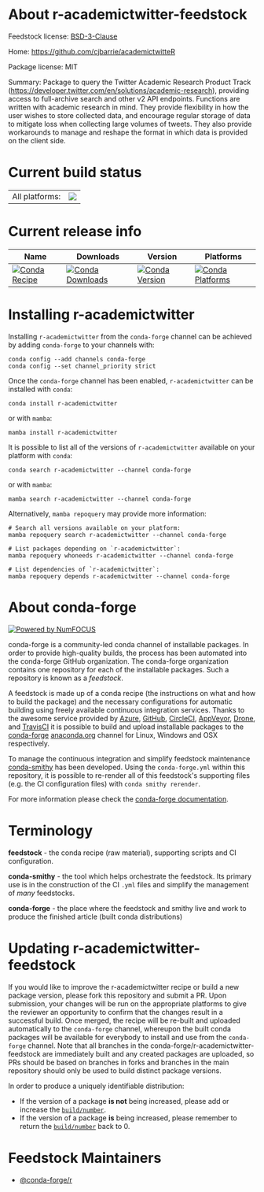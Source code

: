 About r-academictwitter-feedstock
=================================

Feedstock license: [BSD-3-Clause](https://github.com/conda-forge/r-academictwitter-feedstock/blob/main/LICENSE.txt)

Home: https://github.com/cjbarrie/academictwitteR

Package license: MIT

Summary: Package to query the Twitter Academic Research Product Track (<https://developer.twitter.com/en/solutions/academic-research>), providing access to full-archive search and other v2 API endpoints. Functions are written with academic research in mind. They provide flexibility in how the user wishes to store collected data, and encourage regular storage of data to mitigate loss when collecting large volumes of tweets. They also provide workarounds to manage and reshape the format in which data is provided on the client side.

Current build status
====================


<table><tr><td>All platforms:</td>
    <td>
      <a href="https://dev.azure.com/conda-forge/feedstock-builds/_build/latest?definitionId=12691&branchName=main">
        <img src="https://dev.azure.com/conda-forge/feedstock-builds/_apis/build/status/r-academictwitter-feedstock?branchName=main">
      </a>
    </td>
  </tr>
</table>

Current release info
====================

| Name | Downloads | Version | Platforms |
| --- | --- | --- | --- |
| [![Conda Recipe](https://img.shields.io/badge/recipe-r--academictwitter-green.svg)](https://anaconda.org/conda-forge/r-academictwitter) | [![Conda Downloads](https://img.shields.io/conda/dn/conda-forge/r-academictwitter.svg)](https://anaconda.org/conda-forge/r-academictwitter) | [![Conda Version](https://img.shields.io/conda/vn/conda-forge/r-academictwitter.svg)](https://anaconda.org/conda-forge/r-academictwitter) | [![Conda Platforms](https://img.shields.io/conda/pn/conda-forge/r-academictwitter.svg)](https://anaconda.org/conda-forge/r-academictwitter) |

Installing r-academictwitter
============================

Installing `r-academictwitter` from the `conda-forge` channel can be achieved by adding `conda-forge` to your channels with:

```
conda config --add channels conda-forge
conda config --set channel_priority strict
```

Once the `conda-forge` channel has been enabled, `r-academictwitter` can be installed with `conda`:

```
conda install r-academictwitter
```

or with `mamba`:

```
mamba install r-academictwitter
```

It is possible to list all of the versions of `r-academictwitter` available on your platform with `conda`:

```
conda search r-academictwitter --channel conda-forge
```

or with `mamba`:

```
mamba search r-academictwitter --channel conda-forge
```

Alternatively, `mamba repoquery` may provide more information:

```
# Search all versions available on your platform:
mamba repoquery search r-academictwitter --channel conda-forge

# List packages depending on `r-academictwitter`:
mamba repoquery whoneeds r-academictwitter --channel conda-forge

# List dependencies of `r-academictwitter`:
mamba repoquery depends r-academictwitter --channel conda-forge
```


About conda-forge
=================

[![Powered by
NumFOCUS](https://img.shields.io/badge/powered%20by-NumFOCUS-orange.svg?style=flat&colorA=E1523D&colorB=007D8A)](https://numfocus.org)

conda-forge is a community-led conda channel of installable packages.
In order to provide high-quality builds, the process has been automated into the
conda-forge GitHub organization. The conda-forge organization contains one repository
for each of the installable packages. Such a repository is known as a *feedstock*.

A feedstock is made up of a conda recipe (the instructions on what and how to build
the package) and the necessary configurations for automatic building using freely
available continuous integration services. Thanks to the awesome service provided by
[Azure](https://azure.microsoft.com/en-us/services/devops/), [GitHub](https://github.com/),
[CircleCI](https://circleci.com/), [AppVeyor](https://www.appveyor.com/),
[Drone](https://cloud.drone.io/welcome), and [TravisCI](https://travis-ci.com/)
it is possible to build and upload installable packages to the
[conda-forge](https://anaconda.org/conda-forge) [anaconda.org](https://anaconda.org/)
channel for Linux, Windows and OSX respectively.

To manage the continuous integration and simplify feedstock maintenance
[conda-smithy](https://github.com/conda-forge/conda-smithy) has been developed.
Using the ``conda-forge.yml`` within this repository, it is possible to re-render all of
this feedstock's supporting files (e.g. the CI configuration files) with ``conda smithy rerender``.

For more information please check the [conda-forge documentation](https://conda-forge.org/docs/).

Terminology
===========

**feedstock** - the conda recipe (raw material), supporting scripts and CI configuration.

**conda-smithy** - the tool which helps orchestrate the feedstock.
                   Its primary use is in the construction of the CI ``.yml`` files
                   and simplify the management of *many* feedstocks.

**conda-forge** - the place where the feedstock and smithy live and work to
                  produce the finished article (built conda distributions)


Updating r-academictwitter-feedstock
====================================

If you would like to improve the r-academictwitter recipe or build a new
package version, please fork this repository and submit a PR. Upon submission,
your changes will be run on the appropriate platforms to give the reviewer an
opportunity to confirm that the changes result in a successful build. Once
merged, the recipe will be re-built and uploaded automatically to the
`conda-forge` channel, whereupon the built conda packages will be available for
everybody to install and use from the `conda-forge` channel.
Note that all branches in the conda-forge/r-academictwitter-feedstock are
immediately built and any created packages are uploaded, so PRs should be based
on branches in forks and branches in the main repository should only be used to
build distinct package versions.

In order to produce a uniquely identifiable distribution:
 * If the version of a package **is not** being increased, please add or increase
   the [``build/number``](https://docs.conda.io/projects/conda-build/en/latest/resources/define-metadata.html#build-number-and-string).
 * If the version of a package **is** being increased, please remember to return
   the [``build/number``](https://docs.conda.io/projects/conda-build/en/latest/resources/define-metadata.html#build-number-and-string)
   back to 0.

Feedstock Maintainers
=====================

* [@conda-forge/r](https://github.com/conda-forge/r/)


